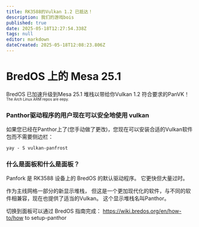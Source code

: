 ```yaml
---
title: RK3588的Vulkan 1.2 已抵达！
description: 我们的游戏bois
published: true
date: 2025-05-18T12:27:54.338Z
tags: null
editor: markdown
dateCreated: 2025-05-18T12:08:23.806Z
---
```


# BredOS 上的 Mesa 25.1

BredOS 已加速升级到Mesa 25.1 堆栈以带给你Vulkan 1.2 符合要求的PanVK！ <sup><sub>The Arch Linux ARM repos are eepy.</sub></sup>

### Panthor驱动程序的用户现在可以安全地使用 vulkan

如果您已经在Panthor上了(您手动做了更改)，您现在可以安装合适的Vulkan软件包而不需要侧边栏：

```
yay - S vulkan-panfrost
```

### 什么是面板和什么是面板？

Panfork 是 RK3588 设备上的 BredOS 的默认驱动程序。
它更快但大量过时。

作为主线网格一部分的新显示堆栈， 但这是一个更加现代化的软件，与不同的软件相兼容，现在也提供了适当的Vulkan。
这个显示堆栈名叫Panthor。

切换到面板可以通过 BredOS 指南完成：
https://wiki.bredos.org/en/how-to/how to setup-panthor